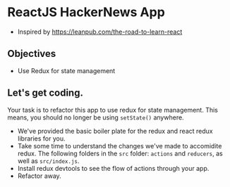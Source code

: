 # ReactJS HackerNews App
* Inspired by https://leanpub.com/the-road-to-learn-react

## Objectives
- Use Redux for state management

## Let's get coding.
Your task is to refactor this app to use redux for state management. This means, you should no longer be using ```setState()``` anywhere.

* We've provided the basic boiler plate for the redux and react redux libraries for you.
* Take some time to understand the changes we've made to accomidite redux. The following folders in the ```src``` folder: ```actions``` and ```reducers```, as well as ```src/index.js```.
* Install redux devtools to see the flow of actions through your app.
* Refactor away.
